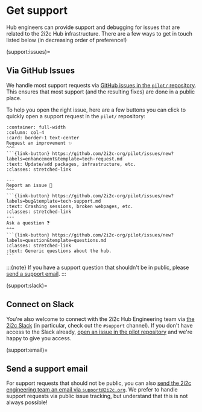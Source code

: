 # Get support

Hub engineers can provide support and debugging for issues that are related to the 2i2c Hub infrastructure. There are a few ways to get in touch listed below (in decreasing order of preference!)

(support:issues)=
## Via GitHub Issues

We handle most support requests via [GitHub issues in the `pilot/` repository](https://github.com/2i2c-org/pilot/issues).
This ensures that most support (and the resulting fixes) are done in a public place.

To help you open the right issue, here are a few buttons you can click to quickly open a support request in the `pilot/` repository:

````{panels}
:container: full-width
:column: col-4
:card: border-1 text-center
Request an improvement ✨
^^^
```{link-button} https://github.com/2i2c-org/pilot/issues/new?labels=enhancement&template=tech-request.md
:text: Update/add packages, infrastructure, etc.
:classes: stretched-link

---
Report an issue 🐛
^^^
```{link-button} https://github.com/2i2c-org/pilot/issues/new?labels=bug&template=tech-support.md
:text: Crashing sessions, broken webpages, etc.
:classes: stretched-link
---
Ask a question ❓
^^^
```{link-button} https://github.com/2i2c-org/pilot/issues/new?labels=question&template=questions.md
:classes: stretched-link
:text: Generic questions about the hub.
```
````

:::{note}
If you have a support question that shouldn't be in public, please [send a support email](support:email).
:::

(support:slack)=
## Connect on Slack

You're also welcome to connect with the 2i2c Hub Engineering team via [the 2i2c Slack](https://2i2c.slack.com) (in particular, check out the `#support` channel). If you don't have access to the Slack already, [open an issue in the pilot repository](https://github.com/2i2c-org/pilot/issues/new) and we're happy to give you access.


(support:email)=
## Send a support email

For support requests that should not be public, you can also [send the 2i2c engineering team an email via `support@2i2c.org`](mailto:support@2i2c.org).
We prefer to handle support requests via public issue tracking, but understand that this is not always possible!
